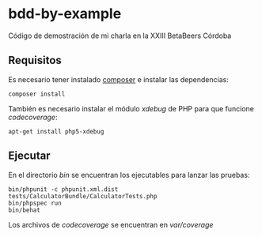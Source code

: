 # bdd-by-example
Código de demostración de mi charla en la XXIII BetaBeers Córdoba

## Requisitos

Es necesario tener instalado [composer](http://getcomposer.org) e instalar las dependencias:

```
composer install
```

También es necesario instalar el módulo _xdebug_ de PHP para que funcione _codecoverage_:

```
apt-get install php5-xdebug
```

## Ejecutar

En el directorio _bin_ se encuentran los ejecutables para lanzar las pruebas:

```
bin/phpunit -c phpunit.xml.dist tests/CalculatorBundle/CalculatorTests.php
bin/phpspec run
bin/behat
```

Los archivos de _codecoverage_ se encuentran en _var/coverage_

